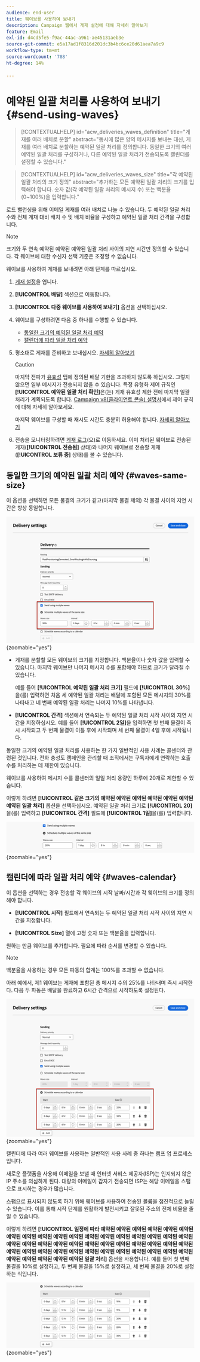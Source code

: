 ```yaml
---
audience: end-user
title: 웨이브를 사용하여 보내기
description: Campaign 웹에서 게재 설정에 대해 자세히 알아보기
feature: Email
exl-id: d4cd5fe5-f9ac-44ac-a961-ae45131aeb3e
source-git-commit: e5a17ad1f8316d201dc3b4bc6ce20d61aea7a9c9
workflow-type: tm+mt
source-wordcount: '788'
ht-degree: 14%

---
```


# 예약된 일괄 처리를 사용하여 보내기 {#send-using-waves}

>[!CONTEXTUALHELP]
>id="acw_deliveries_waves_definition"
>title="게재를 여러 배치로 분할"
>abstract="동시에 많은 양의 메시지를 보내는 대신, 게재를 여러 배치로 분할하는 예약된 일괄 처리를 정의합니다. 동일한 크기의 여러 예약된 일괄 처리를 구성하거나, 다른 예약된 일괄 처리가 전송되도록 캘린더를 설정할 수 있습니다."

>[!CONTEXTUALHELP]
>id="acw_deliveries_waves_size"
>title="각 예약된 일괄 처리의 크기 정의"
>abstract="추가하는 모든 예약된 일괄 처리의 크기를 입력해야 합니다. 숫자 값(각 예약된 일괄 처리의 메시지 수) 또는 백분율(0~100%)을 입력합니다."

로드 밸런싱을 위해 이메일 게재를 여러 배치로 나눌 수 있습니다. 두 예약된 일괄 처리 수와 전체 게재 대비 배치 수 및 배치 비율을 구성하고 예약된 일괄 처리 간격을 구성합니다.

>[!NOTE]
>
>크기와 두 연속 예약된 예약된 예약된 일괄 처리 사이의 지연 시간만 정의할 수 있습니다. 각 웨이브에 대한 수신자 선택 기준은 조정할 수 없습니다.

웨이브를 사용하여 게재를 보내려면 아래 단계를 따르십시오.

1. [게재 설정](delivery-settings.md#retries)을 엽니다.

1. **[!UICONTROL 배달]** 섹션으로 이동합니다.

1. **[!UICONTROL 다중 웨이브를 사용하여 보내기]** 옵션을 선택하십시오.

1. 웨이브를 구성하려면 다음 중 하나를 수행할 수 있습니다.

   * [동일한 크기의 예약된 일괄 처리 예약](#waves-same-size)
   * [캘린더에 따라 일괄 처리 예약](#waves-calendar)

1. 평소대로 게재를 준비하고 보내십시오. [자세히 알아보기](../msg/gs-deliveries.md)

   >[!CAUTION]
   >
   >마지막 전파가 [유효성](delivery-settings.md#validity) 탭에 정의된 배달 기한을 초과하지 않도록 하십시오. 그렇지 않으면 일부 메시지가 전송되지 않을 수 있습니다. 특정 유형화 제어 규칙인 **[!UICONTROL 예약된 일괄 처리 확인]**&#x200B;은(는) 게재 유효성 제한 전에 마지막 일괄 처리가 계획되도록 합니다. [Campaign v8(클라이언트 콘솔) 설명서](https://experienceleague.adobe.com/docs/campaign/automation/campaign-optimization/control-rules.html?lang=ko)에서 제어 규칙에 대해 자세히 알아보세요.
   >
   >마지막 웨이브를 구성할 때 재시도 시간도 충분히 허용해야 합니다. [자세히 알아보기](delivery-settings.md#retries)

1. 전송을 모니터링하려면 [게재 로그](../monitor/delivery-logs.md)(으)로 이동하세요. 이미 처리된 웨이브로 전송된 게재(**[!UICONTROL 전송됨]** 상태)와 나머지 웨이브로 전송할 게재(**[!UICONTROL 보류 중]** 상태)를 볼 수 있습니다.

## 동일한 크기의 예약된 일괄 처리 예약 {#waves-same-size}

이 옵션을 선택하면 모든 물결의 크기가 같고(마지막 물결 제외) 각 물결 사이의 지연 시간은 항상 동일합니다.

![](assets/waves-same-size.png){zoomable="yes"}

* 게재를 분할할 모든 웨이브의 크기를 지정합니다. 백분율이나 숫자 값을 입력할 수 있습니다. 마지막 웨이브만 나머지 메시지 수를 포함해야 하므로 크기가 달라질 수 있습니다.

  예를 들어 **[!UICONTROL 예약된 일괄 처리 크기]** 필드에 **[!UICONTROL 30%]**&#x200B;을(를) 입력하면 처음 세 예약된 일괄 처리는 배달에 포함된 모든 메시지의 30%를 나타내고 네 번째 예약된 일괄 처리는 나머지 10%를 나타냅니다.

* **[!UICONTROL 간격]** 섹션에서 연속되는 두 예약된 일괄 처리 시작 사이의 지연 시간을 지정하십시오. 예를 들어 **[!UICONTROL 2일]**&#x200B;을 입력하면 첫 번째 물결이 즉시 시작되고 두 번째 물결이 이틀 후에 시작되며 세 번째 물결이 4일 후에 시작됩니다.

동일한 크기의 예약된 일괄 처리를 사용하는 한 가지 일반적인 사용 사례는 콜센터와 관련된 것입니다. 전화 충성도 캠페인을 관리할 때 조직에서는 구독자에게 연락하는 호출 수를 처리하는 데 제한이 있습니다.

웨이브를 사용하여 메시지 수를 콜센터의 일일 처리 용량인 하루에 20개로 제한할 수 있습니다.

이렇게 하려면 **[!UICONTROL 같은 크기의 예약된 예약된 예약된 예약된 예약된 예약된 예약된 일괄 처리]** 옵션을 선택하십시오. 예약된 일괄 처리 크기로 **[!UICONTROL 20]**&#x200B;을(를) 입력하고 **[!UICONTROL 간격]** 필드에 **[!UICONTROL 1일]**&#x200B;을(를) 입력합니다.

![](assets/waves-call-center.png){zoomable="yes"}

## 캘린더에 따라 일괄 처리 예약 {#waves-calendar}

이 옵션을 선택하는 경우 전송할 각 웨이브의 시작 날짜/시간과 각 웨이브의 크기를 정의해야 합니다.

* **[!UICONTROL 시작]** 필드에서 연속되는 두 예약된 일괄 처리 시작 사이의 지연 시간을 지정합니다.

* **[!UICONTROL Size]** 열에 고정 숫자 또는 백분율을 입력합니다.

원하는 만큼 웨이브를 추가합니다. 필요에 따라 순서를 변경할 수 있습니다.

>[!NOTE]
>
>백분율을 사용하는 경우 모든 파동의 합계는 100%를 초과할 수 없습니다.

아래 예에서, 제1 웨이브는 게재에 포함된 총 메시지 수의 25%를 나타내며 즉시 시작한다. 다음 두 파동은 배달을 완료하고 6시간 간격으로 시작하도록 설정된다.

![](assets/waves-calendar.png){zoomable="yes"}

캘린더에 따라 여러 웨이브를 사용하는 일반적인 사용 사례 중 하나는 램프 업 프로세스입니다.

새로운 플랫폼을 사용해 이메일을 보낼 때 인터넷 서비스 제공자(ISP)는 인지되지 않은 IP 주소를 의심하게 된다. 대량의 이메일이 갑자기 전송되면 ISP는 해당 이메일을 스팸으로 표시하는 경우가 많습니다.

스팸으로 표시되지 않도록 하기 위해 웨이브를 사용하여 전송된 볼륨을 점진적으로 늘릴 수 있습니다. 이를 통해 시작 단계를 원활하게 발전시키고 잘못된 주소의 전체 비율을 줄일 수 있습니다.

이렇게 하려면 **[!UICONTROL 일정에 따라 예약된 예약된 예약된 예약된 예약된 예약된 예약된 예약된 예약된 예약된 예약된 예약된 예약된 예약된 예약된 예약된 예약된 예약된 예약된 예약된 예약된 예약된 예약된 예약된 예약된 예약된 예약된 예약된 예약된 예약된 예약된 예약된 예약된 예약된 예약된 예약된 예약된 예약된 예약된 예약된 예약된 예약된 예약된 예약된 예약된 예약된 예약된 일괄 처리]** 옵션을 사용합니다. 예를 들어 첫 번째 물결을 10%로 설정하고, 두 번째 물결을 15%로 설정하고, 세 번째 물결을 20%로 설정하는 식입니다.

![](assets/waves-ramp-up.png){zoomable="yes"}
